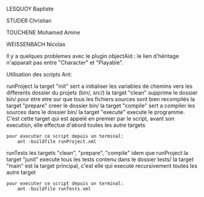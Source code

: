 LESQUOY Baptiste

STUDER Christian

TOUCHENE Mohamed Amine

WEISSENBACH Nicolas


Il y a quelques problemes avec le plugin objectAid : le lien d'héritage n'apparait pas entre "Character" et "Playable".

Utilisation des scripts Ant:

runProject
	la target "init" sert a initialiser les variables de chemins vers les differents dossier du projets (bin/, src/)
	la target "clean" supprime le dossier bin/ pour etre etre sur que tous les fichiers sources sont bien recompilés
	la target "prepare" creer le dossier bin/
	la target "compile" sert a compiler les sources dans le dossier bin/
	la target "execute" execute le programme. C'est cette target qui est appelé en premier par le script, avant son execution, elle effectue d'abord toutes les autre targets
	
	pour executer ce script depuis un terminal:
		ant -buildfile runProject.xml
		
runTests
	les targets "clean", "prepare", "compile" idem que runProject
	la target "junit" execute tous les tests contenu dans le dossier tests/
	la target "main" est la target principal, c'est elle qui execute recursivement toutes les autre target
	
	pour executer ce script depuis un terminal:
		ant -buildfile runTests.xml